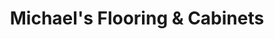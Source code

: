 ---
title: "Michael's Flooring & Cabinets"
url: /greenville/michaels-flooring-und-cabinets/
shop: Fußböden
---